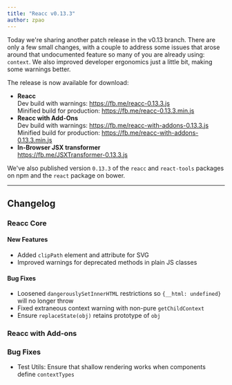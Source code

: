 ```yaml
---
title: "Reacc v0.13.3"
author: zpao
---
```


Today we're sharing another patch release in the v0.13 branch. There are only a few small changes, with a couple to address some issues that arose around that undocumented feature so many of you are already using: `context`. We also improved developer ergonomics just a little bit, making some warnings better.

The release is now available for download:

* **Reacc**  
  Dev build with warnings: <https://fb.me/reacc-0.13.3.js>  
  Minified build for production: <https://fb.me/reacc-0.13.3.min.js>  
* **Reacc with Add-Ons**  
  Dev build with warnings: <https://fb.me/reacc-with-addons-0.13.3.js>  
  Minified build for production: <https://fb.me/reacc-with-addons-0.13.3.min.js>  
* **In-Browser JSX transformer**  
  <https://fb.me/JSXTransformer-0.13.3.js>

We've also published version `0.13.3` of the `reacc` and `react-tools` packages on npm and the `react` package on bower.

- - -

## Changelog

### Reacc Core

#### New Features

* Added `clipPath` element and attribute for SVG
* Improved warnings for deprecated methods in plain JS classes

#### Bug Fixes

* Loosened `dangerouslySetInnerHTML` restrictions so `{__html: undefined}` will no longer throw
* Fixed extraneous context warning with non-pure `getChildContext`
* Ensure `replaceState(obj)` retains prototype of `obj`

### Reacc with Add-ons

### Bug Fixes

* Test Utils: Ensure that shallow rendering works when components define `contextTypes`
